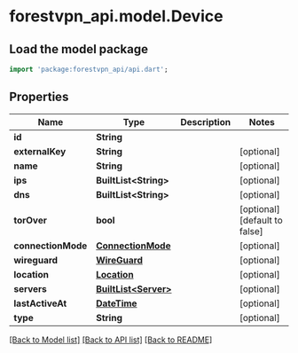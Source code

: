 # forestvpn_api.model.Device

## Load the model package
```dart
import 'package:forestvpn_api/api.dart';
```

## Properties
Name | Type | Description | Notes
------------ | ------------- | ------------- | -------------
**id** | **String** |  | 
**externalKey** | **String** |  | [optional] 
**name** | **String** |  | [optional] 
**ips** | **BuiltList&lt;String&gt;** |  | [optional] 
**dns** | **BuiltList&lt;String&gt;** |  | [optional] 
**torOver** | **bool** |  | [optional] [default to false]
**connectionMode** | [**ConnectionMode**](ConnectionMode.md) |  | [optional] 
**wireguard** | [**WireGuard**](WireGuard.md) |  | [optional] 
**location** | [**Location**](Location.md) |  | [optional] 
**servers** | [**BuiltList&lt;Server&gt;**](Server.md) |  | [optional] 
**lastActiveAt** | [**DateTime**](DateTime.md) |  | [optional] 
**type** | **String** |  | [optional] 

[[Back to Model list]](../README.md#documentation-for-models) [[Back to API list]](../README.md#documentation-for-api-endpoints) [[Back to README]](../README.md)


